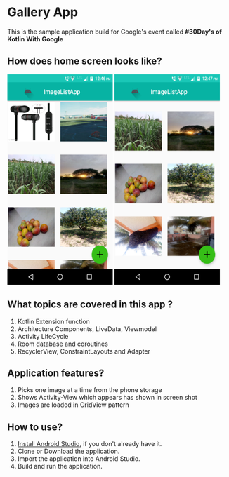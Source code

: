 # Gallery App
This is the sample application build for Google's event called **#30Day's of Kotlin With Google**

## How does home screen looks like?
<img src='device-2020-05-31-124708.png' height=480 width=240 />                          <img src='device-2020-05-31-124732.png' height=480 width=240 />


## What topics are covered in this app ?
  1. Kotlin Extension function
  2. Architecture Components, LiveData, Viewmodel
  3. Activity LifeCycle 
  4. Room database and coroutines
  5. RecyclerView, ConstraintLayouts and Adapter 

## Application features?
1. Picks one image at a time from the phone storage
2. Shows Activity-View which appears has shown in screen shot 
3. Images are loaded in GridView pattern


## How to use?
1. [Install Android Studio](https://developer.android.com/studio/install.html), if you don't already have it.
2. Clone or Download the application.
3. Import the application into Android Studio.
4. Build and run the application.